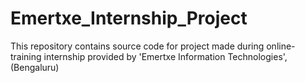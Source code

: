 # Emertxe_Internship_Project
This repository contains source code for project made during online-training internship provided by 'Emertxe Information Technologies', (Bengaluru)
